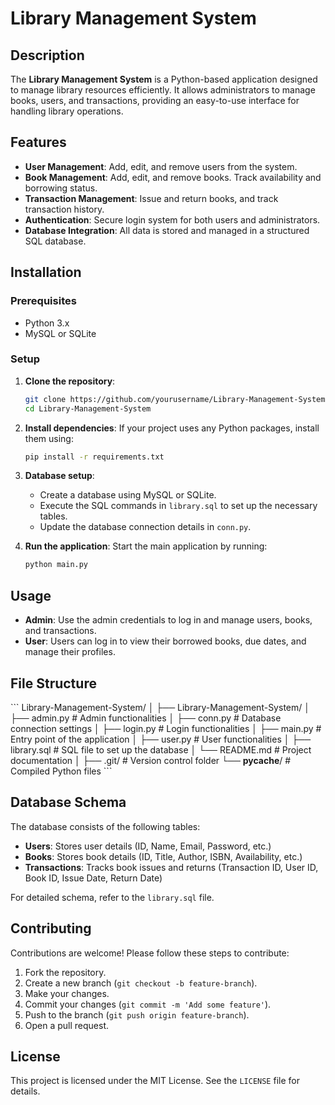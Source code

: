 # Library Management System

## Description
The **Library Management System** is a Python-based application designed to manage library resources efficiently. It allows administrators to manage books, users, and transactions, providing an easy-to-use interface for handling library operations.

## Features
- **User Management**: Add, edit, and remove users from the system.
- **Book Management**: Add, edit, and remove books. Track availability and borrowing status.
- **Transaction Management**: Issue and return books, and track transaction history.
- **Authentication**: Secure login system for both users and administrators.
- **Database Integration**: All data is stored and managed in a structured SQL database.

## Installation

### Prerequisites
- Python 3.x
- MySQL or SQLite

### Setup
1. **Clone the repository**:
   ```bash
   git clone https://github.com/yourusername/Library-Management-System.git
   cd Library-Management-System
   ```

2. **Install dependencies**:
   If your project uses any Python packages, install them using:
   ```bash
   pip install -r requirements.txt
   ```

3. **Database setup**:
   - Create a database using MySQL or SQLite.
   - Execute the SQL commands in `library.sql` to set up the necessary tables.
   - Update the database connection details in `conn.py`.

4. **Run the application**:
   Start the main application by running:
   ```bash
   python main.py
   ```

## Usage
- **Admin**: Use the admin credentials to log in and manage users, books, and transactions.
- **User**: Users can log in to view their borrowed books, due dates, and manage their profiles.

## File Structure
\`\`\`
Library-Management-System/
│
├── Library-Management-System/
│   ├── admin.py          # Admin functionalities
│   ├── conn.py           # Database connection settings
│   ├── login.py          # Login functionalities
│   ├── main.py           # Entry point of the application
│   ├── user.py           # User functionalities
│   ├── library.sql       # SQL file to set up the database
│   └── README.md         # Project documentation
│
├── .git/                 # Version control folder
└── __pycache__/          # Compiled Python files
\`\`\`

## Database Schema
The database consists of the following tables:
- **Users**: Stores user details (ID, Name, Email, Password, etc.)
- **Books**: Stores book details (ID, Title, Author, ISBN, Availability, etc.)
- **Transactions**: Tracks book issues and returns (Transaction ID, User ID, Book ID, Issue Date, Return Date)

For detailed schema, refer to the `library.sql` file.

## Contributing
Contributions are welcome! Please follow these steps to contribute:
1. Fork the repository.
2. Create a new branch (`git checkout -b feature-branch`).
3. Make your changes.
4. Commit your changes (`git commit -m 'Add some feature'`).
5. Push to the branch (`git push origin feature-branch`).
6. Open a pull request.

## License
This project is licensed under the MIT License. See the `LICENSE` file for details.
